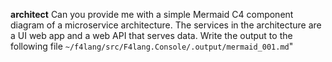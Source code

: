 **architect**
Can you provide me with a simple Mermaid C4 component diagram of a microservice architecture.
The services in the architecture are a UI web app and a web API that serves data.
Write the output to the following file `~/f4lang/src/F4lang.Console/.output/mermaid_001.md`"